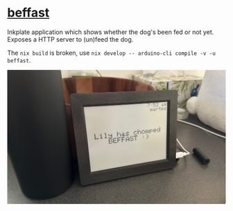 # [beffast](https://hrzn.ee/kivikakk/beffast)

Inkplate application which shows whether the dog's been fed or not yet.  Exposes
a HTTP server to (un)feed the dog.

The `nix build` is broken, use `nix develop -- arduino-cli compile -v -u beffast`.

![photo of the inkplate showing the dog's been fed](photo.jpg)
